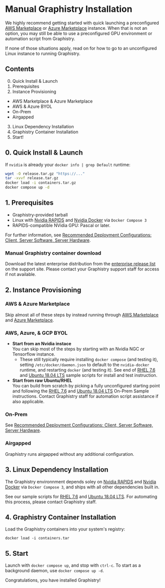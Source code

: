 # Manual Graphistry Installation

We highly recommend getting started with quick launching a preconfigured [AWS Marketplace](../cloud/aws_marketplace.md) or [Azure Marketplace](../cloud/azure_marketplace.md) instance. When that is not an option, you may still be able to use a preconfigured GPU environment or automation script from Graphistry. 

If none of those situations apply, read on for how to go to an unconfigured Linux instance to running Graphistry.


## Contents

0. Quick Install & Launch
1. Prerequisites
2. Instance Provisioning
 * AWS Marketplace & Azure Marketplace
 * AWS & Azure BYOL
 * On-Prem
 * Airgapped
3. Linux Dependency Installation
4. Graphistry Container Installation
5. Start!


## 0. Quick Install & Launch

If `nvidia` is already your `docker info | grep Default` runtime:

```bash
wget -O release.tar.gz "https://..."
tar -xvvf release.tar.gz
docker load -i containers.tar.gz
docker compose up -d
```

## 1. Prerequisites

* Graphistry-provided tarball
* Linux with [Nvidia RAPIDS](https://rapids.ai) and [Nvidia Docker](https://github.com/NVIDIA/nvidia-docker) via `Docker Compose 3`
* RAPIDS-compatible NVidia GPU: Pascal or later.

For further information, see [Recommended Deployment Configurations: Client, Server Software, Server Hardware](../../planning/hardware-software.md).

### Manual Graphistry container download

Download the latest enterprise distribution from the [enterprise release list](https://graphistry.zendesk.com/hc/en-us/articles/360033184174-Enterprise-Releases) on the support site.  Please contact your Graphistry support staff for access if not available.


## 2. Instance Provisioning

### AWS & Azure Marketplace

Skip almost all of these steps by instead running through [AWS Marketplace](../cloud/aws_marketplace.md) and [Azure Marketplace](../cloud/azure_marketplace.md).

### AWS, Azure, & GCP BYOL

* **Start from an Nvidia instace**
<br>You can skip most of the steps by starting with an Nvidia NGC or Tensorflow instance. 
  * These still typically require installing `docker compose` (and testing it), setting `/etc/docker/daemon.json` to default to the `nvidia-docker` runtime, and restarting `docker` (and testing it). See end of [RHEL 7.6](rhel_7_6_setup.md) and [Ubuntu 18.04 LTS](ubuntu_18_04_lts_setup.md) sample scripts for install and test instruction.
* **Start from raw Ubuntu/RHEL**
<br>You can build from scratch by picking a fully unconfigured starting point and following the [RHEL 7.6](rhel_7_6_setup.md) and [Ubuntu 18.04 LTS](ubuntu_18_04_lts_setup.md) On-Prem Sample instructions. Contact Graphistry staff for automation script assistance if also applicable.

### On-Prem

See [Recommended Deployment Configurations: Client, Server Software, Server Hardware](../../planning/hardware-software.md).

### Airgapped

Graphistry runs airgapped without any additional configuration. 


## 3. Linux Dependency Installation

The Graphistry environnment depends soley on [Nvidia RAPIDS](https://rapids.ai) and [Nvidia Docker](https://github.com/NVIDIA/nvidia-docker) via `Docker Compose 3`, and ships with all other dependencies built in. 

See our sample scripts for [RHEL 7.6](rhel_7_6_setup.md) and [Ubuntu 18.04 LTS](ubuntu_18_04_lts_setup.md). For automating this process, please contact Graphistry staff.



## 4. Graphistry Container Installation

Load the Graphistry containers into your system's registry:
```
docker load -i containers.tar
```


## 5. Start

Launch with `docker compose up`, and stop with `ctrl-c`. To start as a background daemon, use `docker compose up -d`.

Congratulations, you have installed Graphistry!
